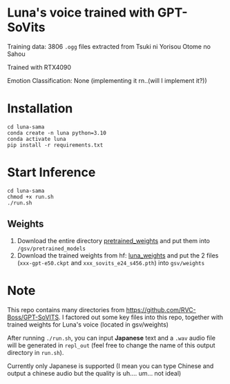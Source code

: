 # Luna's voice trained with GPT-SoVits
Training data: 3806 `.ogg` files extracted from Tsuki ni Yorisou Otome no Sahou

Trained with RTX4090

Emotion Classification: None (implementing it rn..(will I implement it?))

# Installation
```
cd luna-sama
conda create -n luna python=3.10
conda activate luna
pip install -r requirements.txt
```

# Start Inference
```
cd luna-sama
chmod +x run.sh
./run.sh
```


## Weights
1. Download the entire directory [pretrained_weights](https://huggingface.co/lj1995/GPT-SoVITS/tree/main) and put them into `/gsv/pretrained_models`
2. Download the trained weights from hf: [luna_weights](https://huggingface.co/nanax14/luna-sama/tree/main) and put the 2 files (`xxx-gpt-e50.ckpt` and `xxx_sovits_e24_s456.pth`) into `gsv/weights`


# Note
This repo contains many directories from https://github.com/RVC-Boss/GPT-SoVITS.
I factored out some key files into this repo, together with trained weights for Luna's voice (located in gsv/weights)

After running `./run.sh`, you can input **Japanese** text and a `.wav` audio file will be generated in `repl_out` (feel free to change the name of this output directory in `run.sh`). 

Currently only Japanese is supported (I mean you can type Chinese and output a chinese audio but the quality is uh.... um... not ideal)


